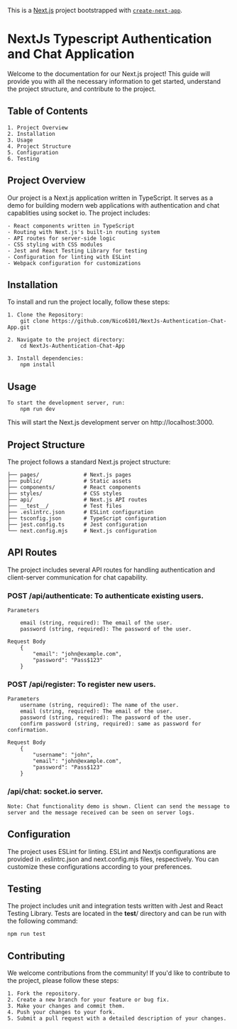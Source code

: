 This is a [Next.js](https://nextjs.org/) project bootstrapped with [`create-next-app`](https://github.com/vercel/next.js/tree/canary/packages/create-next-app).

# NextJs Typescript Authentication and Chat Application

Welcome to the documentation for our Next.js project! This guide will provide you with all the necessary information to get started, understand the project structure, and contribute to the project.

## Table of Contents

    1. Project Overview
    2. Installation
    3. Usage
    4. Project Structure
    5. Configuration
    6. Testing

## Project Overview
Our project is a Next.js application written in TypeScript. It serves as a demo for building modern web applications with authentication and chat capablities using socket io. The project includes:

    - React components written in TypeScript
    - Routing with Next.js's built-in routing system
    - API routes for server-side logic
    - CSS styling with CSS modules
    - Jest and React Testing Library for testing
    - Configuration for linting with ESLint
    - Webpack configuration for customizations

## Installation
To install and run the project locally, follow these steps:

    1. Clone the Repository:
        git clone https://github.com/Nico6101/NextJs-Authentication-Chat-App.git

    2. Navigate to the project directory:
        cd NextJs-Authentication-Chat-App

    3. Install dependencies:
        npm install

## Usage
    To start the development server, run:
        npm run dev

This will start the Next.js development server on http://localhost:3000.

## Project Structure
The project follows a standard Next.js project structure:

    ├── pages/              # Next.js pages
    ├── public/             # Static assets
    ├── components/         # React components
    ├── styles/             # CSS styles
    ├── api/                # Next.js API routes
    ├── __test__/           # Test files
    ├── .eslintrc.json      # ESLint configuration
    ├── tsconfig.json       # TypeScript configuration
    ├── jest.config.ts      # Jest configuration
    └── next.config.mjs     # Next.js configuration


## API Routes

The project includes several API routes for handling authentication and client-server communication for chat capability.

### POST /api/authenticate: To authenticate existing users.
    Parameters

        email (string, required): The email of the user.
        password (string, required): The password of the user.

    Request Body
        {
            "email": "john@example.com",
            "password": "Pass$123"
        }

### POST /api/register: To register new users.
    Parameters
        username (string, required): The name of the user.
        email (string, required): The email of the user.
        password (string, required): The password of the user.
        confirm password (string, required): same as password for confirmation.

    Request Body
        {
            "username": "john",
            "email": "john@example.com",
            "password": "Pass$123"
        }
    
### /api/chat: socket.io server.
    Note: Chat functionality demo is shown. Client can send the message to server and the message received can be seen on server logs.

## Configuration

The project uses ESLint for linting. ESLint and Nextjs configurations are provided in .eslintrc.json and next.config.mjs files, respectively. You can customize these configurations according to your preferences.

## Testing
The project includes unit and integration tests written with Jest and React Testing Library. Tests are located in the __test__/ directory and can be run with the following command:

    npm run test

## Contributing
We welcome contributions from the community! If you'd like to contribute to the project, please follow these steps:

    1. Fork the repository.
    2. Create a new branch for your feature or bug fix.
    3. Make your changes and commit them.
    4. Push your changes to your fork.
    5. Submit a pull request with a detailed description of your changes.